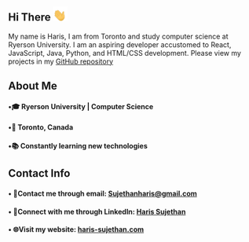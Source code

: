 ## Hi There <img src="waving-hand-joypixels.gif" width="30">

My name is Haris, I am from Toronto and study computer science at Ryerson University. I am an aspiring developer accustomed to React, JavaScript, Java, Python, and HTML/CSS development. Please view my projects in my [GitHub repository](https://github.com/haris-sujethan?tab=repositories)

## About Me

#### •🎓 Ryerson University | Computer Science <br/>
#### •📍 Toronto, Canada <br/>
#### •📚 Constantly learning new technologies <br/>
  
## Contact Info

#### • 📧Contact me through email: Sujethanharis@gmail.com <br/>
#### • 💼Connect with me through LinkedIn: [Haris Sujethan](https://www.linkedin.com/in/haris-sujethan-3b251921a/)
#### • 🌐Visit my website: [haris-sujethan.com](https://haris-sujethan.com/)

